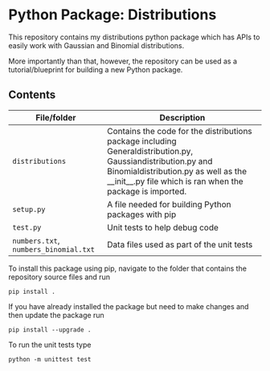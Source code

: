 # Python Package: Distributions
This repository contains my distributions python package which has APIs to easily work with Gaussian and Binomial distributions.

More importantly than that, however, the repository can be used as a tutorial/blueprint for building a new Python package.

## Contents

| File/folder                             | Description                                                                 |
|-----------------------------------------|-----------------------------------------------------------------------------|
| `distributions`                         | Contains the code for the distributions package including                                                                               Generaldistribution.py, Gaussiandistribution.py and Binomialdistribution.py                                                             as well as the \_\_init\_\_.py file which is ran when the                                                                               package is imported.                                                        |
| `setup.py`                              | A file needed for building Python packages with pip                         |
| `test.py`                               | Unit tests to help debug code                                               |
| `numbers.txt`, `numbers_binomial.txt`   | Data files used as part of the unit tests                                   |


To install this package using pip, navigate to the folder that contains the repository source files and run

```
pip install .
```

If you have already installed the package but need to make changes and then update the package run

```
pip install --upgrade .
```

To run the unit tests type

```
python -m unittest test
```
